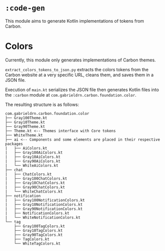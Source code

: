 # `:code-gen`
This module aims to generate Kotlin implementations of tokens from Carbon.

# Colors
Currently, this module only generates implementations of Carbon themes.

`extract_colors_tokens_to_json.py` extracts the colors tokens from the Carbon website at a very specific URL, cleans
them, and saves them in a JSON file.

Execution of `main.kt` serializes the JSON file then generates Kotlin files into the `:carbon` module at 
`com.gabrieldrn.carbon.foundation.color`.

The resulting structure is as follows:
```
com.gabrieldrn.carbon.foundation.color
├── Gray100Theme.kt
├── Gray10Theme.kt
├── Gray90Theme.kt
├── Theme.kt <-- Themes interface with Core tokens
├── WhiteTheme.kt
├── ai <-- Components and some elements are placed in their respective packages
|   ├── AiColors.kt
|   ├── Gray100AiColors.kt
|   ├── Gray10AiColors.kt
|   ├── Gray90AiColors.kt
|   └── WhiteAiColors.kt
├── chat
|   ├── ChatColors.kt
|   ├── Gray100ChatColors.kt
|   ├── Gray10ChatColors.kt
|   ├── Gray90ChatColors.kt
|   └── WhiteChatColors.kt
├── notification
|   ├── Gray100NotificationColors.kt
|   ├── Gray10NotificationColors.kt
|   ├── Gray90NotificationColors.kt
|   ├── NotificationColors.kt
|   └── WhiteNotificationColors.kt
└── tag
    ├── Gray100TagColors.kt
    ├── Gray10TagColors.kt
    ├── Gray90TagColors.kt
    ├── TagColors.kt
    └── WhiteTagColors.kt
```
